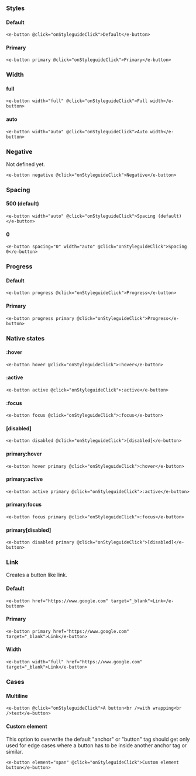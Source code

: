 ### Styles

#### Default

```vue
<e-button @click="onStyleguideClick">Default</e-button>

```

#### Primary

```vue
<e-button primary @click="onStyleguideClick">Primary</e-button>
```

### Width

#### full

```vue
<e-button width="full" @click="onStyleguideClick">Full width</e-button>
```

#### auto

```vue
<e-button width="auto" @click="onStyleguideClick">Auto width</e-button>
```

### Negative

Not defined yet.

```vue
<e-button negative @click="onStyleguideClick">Negative</e-button>
```

### Spacing

#### 500 (default)

```vue
<e-button width="auto" @click="onStyleguideClick">Spacing (default)</e-button>
```

#### 0

```vue
<e-button spacing="0" width="auto" @click="onStyleguideClick">Spacing 0</e-button>
```

### Progress

#### Default

```vue
<e-button progress @click="onStyleguideClick">Progress</e-button>
```

#### Primary

```vue
<e-button progress primary @click="onStyleguideClick">Progress</e-button>
```

### Native states

#### :hover
```vue
<e-button hover @click="onStyleguideClick">:hover</e-button>
```

#### :active
```vue
<e-button active @click="onStyleguideClick">:active</e-button>
```

#### :focus
```vue
<e-button focus @click="onStyleguideClick">:focus</e-button>
```

#### \[disabled\]
```vue
<e-button disabled @click="onStyleguideClick">[disabled]</e-button>
```

#### primary:hover
```vue
<e-button hover primary @click="onStyleguideClick">:hover</e-button>
```

#### primary:active
```vue
<e-button active primary @click="onStyleguideClick">:active</e-button>
```

#### primary:focus
```vue
<e-button focus primary @click="onStyleguideClick">:focus</e-button>
```

#### primary\[disabled\]

```vue
<e-button disabled primary @click="onStyleguideClick">[disabled]</e-button>
```

### Link

Creates a button like link.

#### Default

```vue
<e-button href="https://www.google.com" target="_blank">Link</e-button>
```

#### Primary

```vue
<e-button primary href="https://www.google.com" target="_blank">Link</e-button>
```

#### Width

```vue
<e-button width="full" href="https://www.google.com" target="_blank">Link</e-button>
```

### Cases

#### Multiline

```vue
<e-button @click="onStyleguideClick">A button<br />with wrapping<br />text</e-button>
```

#### Custom element
This option to overwrite the default "anchor" or "button" tag should get only used for edge cases where 
a button has to be inside another anchor tag or similar.

```vue
<e-button element="span" @click="onStyleguideClick">Custom element button</e-button>
```
